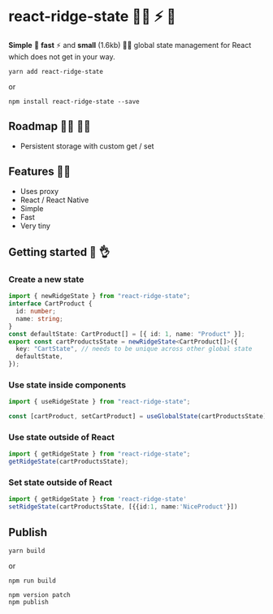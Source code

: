 # react-ridge-state :weight_lifting_man: ⚡️ :muscle:
**Simple** :muscle: **fast** ⚡️ and **small** (1.6kb) :weight_lifting_man: global state management for React which does not get in your way.


```
yarn add react-ridge-state
```

or

```
npm install react-ridge-state --save
```

## Roadmap :running_woman: :running_man:

- Persistent storage with custom get / set

## Features :woman_juggling:

- Uses proxy
- React / React Native
- Simple
- Fast
- Very tiny

## Getting started :clap: :ok_hand:

### Create a new state

```typescript
import { newRidgeState } from "react-ridge-state";
interface CartProduct {
  id: number;
  name: string;
}
const defaultState: CartProduct[] = [{ id: 1, name: "Product" }];
export const cartProductsState = newRidgeState<CartProduct[]>({
  key: "CartState", // needs to be unique across other global state
  defaultState,
});
```

### Use state inside components

```typescript
import { useRidgeState } from "react-ridge-state";

const [cartProduct, setCartProduct] = useGlobalState(cartProductsState);
```

### Use state outside of React

```typescript
import { getRidgeState } from "react-ridge-state";
getRidgeState(cartProductsState);
```

### Set state outside of React

```typescript
import { getRidgeState } from 'react-ridge-state'
setRidgeState(cartProductsState, [{{id:1, name:'NiceProduct'}])

```

## Publish

```
yarn build
```

or

```
npm run build
```

```
npm version patch
npm publish
```
